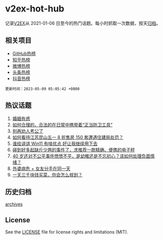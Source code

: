 # v2ex-hot-hub

 记录[V2EX](https://www.v2ex.com/)从 2021-01-06 日至今的热门话题。每小时抓取一次数据，按天[归档](archives)。
 
 ## 相关项目

- [GitHub热榜](https://github.com/lonnyzhang423/github-hot-hub)
- [知乎热榜](https://github.com/lonnyzhang423/zhihu-hot-hub)
- [微博热榜](https://github.com/lonnyzhang423/weibo-hot-hub)
- [头条热榜](https://github.com/lonnyzhang423/toutiao-hot-hub)
- [抖音热榜](https://github.com/lonnyzhang423/douyin-hot-hub)


 `更新时间：2023-05-09 05:05:42 +0800`

## 热议话题

1. [婚姻有惑](https://www.v2ex.com/t/938137)
1. [如何合理的，合法的在日常中携带着“正当防卫工具”](https://www.v2ex.com/t/938259)
1. [别再劝人考公了](https://www.v2ex.com/t/938211)
1. [如何看待江苏昆山五一 8 折售房 150 套遭遇住建局处罚？](https://www.v2ex.com/t/938122)
1. [谁给讲讲 Win11 有啥优点,好让我继续用下去](https://www.v2ex.com/t/938221)
1. [碰到好多起缺斤少两的事件了，求推荐一款精确、便携的电子秤](https://www.v2ex.com/t/938142)
1. [40 岁还对不公平事件愤愤不平，是幼稚还是不忘初心？该如何处理负面情绪？](https://www.v2ex.com/t/938222)
1. [外婆病危 + 女友分手在同一天](https://www.v2ex.com/t/938311)
1. [一天三千块钱买菜，你会怎么规划？](https://www.v2ex.com/t/938229)

## 历史归档

[archives](archives)

## License

See the [LICENSE](LICENSE) file for license rights and limitations (MIT).
